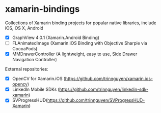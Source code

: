 # xamarin-bindings
Collections of Xamarin binding projects for popular native libraries, include iOS, OS X, Android

- [x] GraphView 4.0.1 (Xamarin.Android Binding)
- [ ] FLAnimatedImage (Xamarin.iOS Binding with Objective Sharpie via CocoaPods)
- [x] MMDrawerController (A lightweight, easy to use, Side Drawer Navigation Controller)

External repositories:
- [x] OpenCV for Xamarin.iOS (https://github.com/trinnguyen/xamarin.ios-opencv)
- [x] LinkedIn Mobile SDKs (https://github.com/trinnguyen/linkedin-sdk-xamarin)
- [x] SVProgressHUD(https://github.com/trinnguyen/SVProgressHUD-Xamarin)
